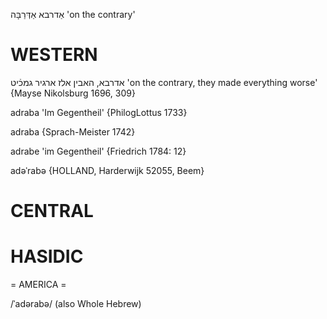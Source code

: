 אַדרבא
אַדְּרַבָּה
'on the contrary'

WESTERN
========

אדרבא, האבין אלז ארגיר גמכֿיט
'on the contrary, they made everything worse'
{Mayse Nikolsburg 1696, 309}

adraba 'Im Gegentheil' {PhilogLottus 1733}

adraba {Sprach-Meister 1742}

adrabe 'im Gegentheil' {Friedrich 1784: 12}

adəˈrabə {HOLLAND, Harderwijk 52055, Beem}

CENTRAL
========

HASIDIC
=======
= AMERICA = 

/ˈadərabə/ (also Whole Hebrew)